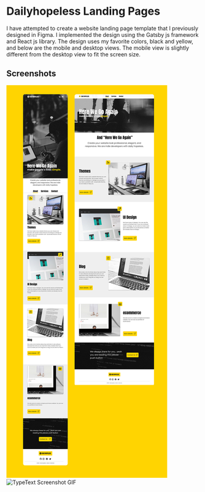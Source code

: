 Dailyhopeless Landing Pages
=========================

I have attempted to create a website landing page template that I previously designed in Figma. I implemented the design using the Gatsby js framework and React js library. 
The design uses my favorite colors, black and yellow, and below are the mobile and desktop views. The mobile view is slightly different from the desktop view to fit the screen size.

Screenshots
--------
![TypeText Screenshot JPG](https://github.com/nndwn/dailyhopeless/blob/main/6805d4169012823.6445a00b96f28.jpg)
![TypeText Screenshot GIF](https://github.com/nndwn/dailyhopeless/blob/main/d7105a169012823.6445a00b95ce5.gif)
